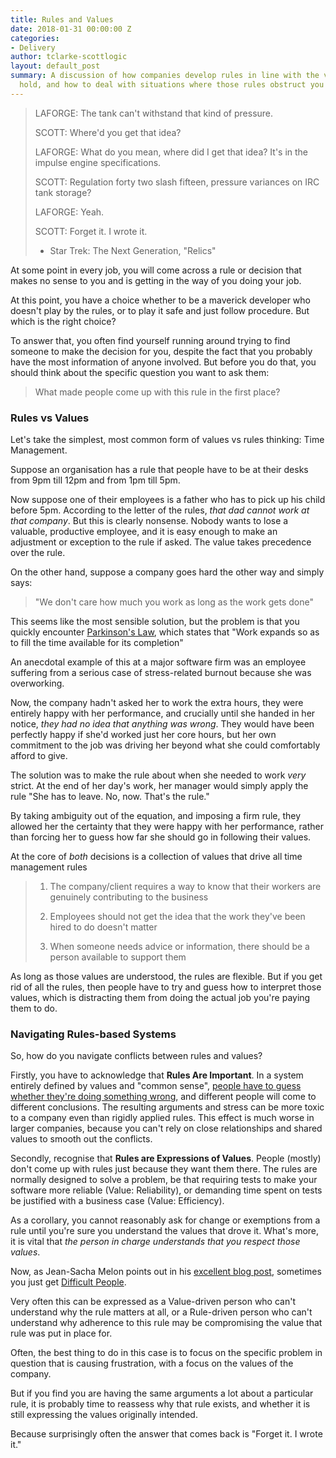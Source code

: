 ```yaml
---
title: Rules and Values
date: 2018-01-31 00:00:00 Z
categories:
- Delivery
author: tclarke-scottlogic
layout: default_post
summary: A discussion of how companies develop rules in line with the values they
  hold, and how to deal with situations where those rules obstruct you from your job.
---
```


> LAFORGE: The tank can't withstand that kind of pressure. 
> 
> SCOTT: Where'd you get that idea? 
> 
> LAFORGE: What do you mean, where did I get that idea? It's in the impulse engine specifications. 
> 
> SCOTT: Regulation forty two slash fifteen, pressure variances on IRC tank storage? 
> 
> LAFORGE: Yeah. 
> 
> SCOTT: Forget it. I wrote it.
> 
> - Star Trek: The Next Generation, "Relics"

At some point in every job, you will come across a rule or decision that makes no sense to you and is getting in the way of you doing your job.

At this point, you have a choice whether to be a maverick developer who doesn't play by the rules, or to play it safe and just follow procedure. But which is the right choice?

To answer that, you often find yourself running around trying to find someone to make the decision for you, despite the fact that you probably have the most information of anyone involved. But before you do that, you should think about the specific question you want to ask them:

> What made people come up with this rule in the first place?


### Rules vs Values

Let's take the simplest, most common form of values vs rules thinking: Time Management.

Suppose an organisation has a rule that people have to be at their desks from 9pm till 12pm and from 1pm till 5pm.

Now suppose one of their employees is a father who has to pick up his child before 5pm. According to the letter of the rules, *that dad cannot work at that company*. But this is clearly nonsense. Nobody wants to lose a valuable, productive employee, and it is easy enough to make an adjustment or exception to the rule if asked. The value takes precedence over the rule.

On the other hand, suppose a company goes hard the other way and simply says:

> "We don't care how much you work as long as the work gets done"

This seems like the most sensible solution, but the problem is that you quickly encounter [Parkinson's Law](https://en.wikipedia.org/wiki/Parkinson%27s_law), which states that "Work expands so as to fill the time available for its completion"

An anecdotal example of this at a major software firm was an employee suffering from a serious case of stress-related burnout because she was overworking.

Now, the company hadn't asked her to work the extra hours, they were entirely happy with her performance, and crucially until she handed in her notice, *they had no idea that anything was wrong*. They would have been perfectly happy if she'd worked just her core hours, but her own commitment to the job was driving her beyond what she could comfortably afford to give.

The solution was to make the rule about when she needed to work *very* strict. At the end of her day's work, her manager would simply apply the rule "She has to leave. No, now. That's the rule."

By taking ambiguity out of the equation, and imposing a firm rule, they allowed her the certainty that they were happy with her performance, rather than forcing her to guess how far she should go in following their values. 

At the core of *both* decisions is a collection of values that drive all time management rules 

> 1) The company/client requires a way to know that their workers are genuinely contributing to the business
>
> 2) Employees should not get the idea that the work they've been hired to do doesn't matter
>
> 3) When someone needs advice or information, there should be a person available to support them

As long as those values are understood, the rules are flexible. But if you get rid of all the rules, then people have to try and guess how to interpret those values, which is distracting them from doing the actual job you're paying them to do.


### Navigating Rules-based Systems

So, how do you navigate conflicts between rules and values?

Firstly, you have to acknowledge that **Rules Are Important**. In a system entirely defined by values and "common sense", [people have to guess whether they're doing something wrong](https://www.edutopia.org/blog/the-great-respect-deception-richard-curwin), and different people will come to different conclusions. The resulting arguments and stress can be more toxic to a company even than rigidly applied rules. This effect is much worse in larger companies, because you can't rely on close relationships and shared values to smooth out the conflicts.

Secondly, recognise that **Rules are Expressions of Values**. People (mostly) don't come up with rules just because they want them there. The rules are normally designed to solve a problem, be that requiring tests to make your software more reliable (Value: Reliability), or demanding time spent on tests be justified with a business case (Value: Efficiency).

As a corollary, you cannot reasonably ask for change or exemptions from a rule until you're sure you understand the values that drove it. What's more, it is vital that *the person in charge understands that you respect those values*.

Now, as Jean-Sacha Melon points out in his [excellent blog post](http://blog.scottlogic.com/2017/12/18/difficult-people.html), sometimes you just get [Difficult People](http://blog.scottlogic.com/2017/12/18/difficult-people.html).

Very often this can be expressed as a Value-driven person who can't understand why the rule matters at all, or a Rule-driven person who can't understand why adherence to this rule may be compromising the value that rule was put in place for.

Often, the best thing to do in this case is to focus on the specific problem in question that is causing frustration, with a focus on the values of the company.

But if you find you are having the same arguments a lot about a particular rule, it is probably time to reassess why that rule exists, and whether it is still expressing the values originally intended.

Because surprisingly often the answer that comes back is "Forget it. I wrote it."

